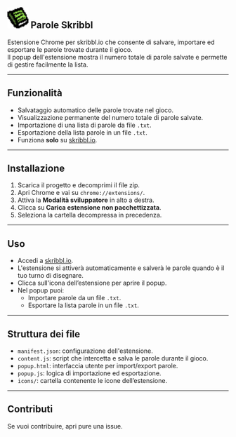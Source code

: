 ## ![logo](/icons/icon48.png) Parole Skribbl

Estensione Chrome per skribbl.io che consente di salvare, importare ed esportare le parole trovate durante il gioco.  
Il popup dell'estensione mostra il numero totale di parole salvate e permette di gestire facilmente la lista.

---

## Funzionalità

- Salvataggio automatico delle parole trovate nel gioco.
- Visualizzazione permanente del numero totale di parole salvate.
- Importazione di una lista di parole da file `.txt`.
- Esportazione della lista parole in un file `.txt`.
- Funziona **solo** su [skribbl.io](https://skribbl.io).

---

## Installazione

1. Scarica il progetto e decomprimi il file zip.
2. Apri Chrome e vai su `chrome://extensions/`.
3. Attiva la **Modalità sviluppatore** in alto a destra.
4. Clicca su **Carica estensione non pacchettizzata**.
5. Seleziona la cartella decompressa in precedenza.

---

## Uso

- Accedi a [skribbl.io](https://skribbl.io).
- L'estensione si attiverà automaticamente e salverà le parole quando è il tuo turno di disegnare.
- Clicca sull'icona dell’estensione per aprire il popup.
- Nel popup puoi:
  - Importare parole da un file `.txt`.
  - Esportare la lista parole in un file `.txt`.

---

## Struttura dei file

- `manifest.json`: configurazione dell'estensione.
- `content.js`: script che intercetta e salva le parole durante il gioco.
- `popup.html`: interfaccia utente per import/export parole.
- `popup.js`: logica di importazione ed esportazione.
- `icons/`: cartella contenente le icone dell’estensione.

---

## Contributi

Se vuoi contribuire, apri pure una issue.
